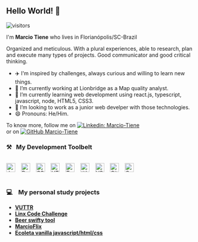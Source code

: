 ## Hello World! 👋

 ![visitors](https://visitor-badge.laobi.icu/badge?page_id=Marcio-Tiene)

I'm **Marcio Tiene** who lives in Florianópolis/SC-Brazil <br>

  Organized and meticulous.
  With a plural experiences, able to research, plan and execute many types of projects.
  Good communicator and good critical thinking. 


- ✈️ I'm inspired by challenges, always curious and willing to learn new things.<br>
- 🔭 I’m currently working at Lionbridge as a Map quality analyst.<br>
- 🌱 I’m currently learning web development using react.js, typescript, javascript, node, HTML5, CSS3.<br>
- 👯 I’m looking to work as a junior web develper with those technologies.<br>
- 😄 Pronouns: He/Him. <br>


To know more, follow me on  [![Linkedin: Marcio-Tiene](https://img.shields.io/badge/-Marcio-Tiene-blue?style=flat-square&logo=Linkedin&logoColor=white&link=https://www.linkedin.com/in/marcio-fornazari-tiene-940070193/)](https://www.linkedin.com/in/marcio-fornazari-tiene-940070193/)<br>
or on [![GitHub Marcio-Tiene](https://img.shields.io/github/followers/Marcio-tiene?label=follow&style=social)](https://github.com/Marcio-Tiene)<br> 


### ⚒&nbsp;&nbsp;&nbsp;My Development Toolbelt
<br><img alt="JavaScript" title="JavaScript" src="https://user-images.githubusercontent.com/1680157/87443764-4af82c80-c5cc-11ea-82c2-c368ee12cf6d.png" height="24">&nbsp;&nbsp;&nbsp;&nbsp;<img alt="ReactJS" title="ReactJS" src="https://www.iconfinder.com/data/icons/logos-3/600/React.js_logo-512.png" height="24">&nbsp;&nbsp;&nbsp;&nbsp;<img alt="CSS" title="CSS" src="https://user-images.githubusercontent.com/1680157/87443759-4a5f9600-c5cc-11ea-8ae0-715433c1f781.png" height="24">&nbsp;&nbsp;&nbsp;&nbsp;<img alt="HTML" title="HTML" src="https://user-images.githubusercontent.com/1680157/87443762-4af82c80-c5cc-11ea-85cf-57be0e83c169.png" height="24">&nbsp;&nbsp;&nbsp;&nbsp;<img alt="TypeScript" title="TypeScript" src="https://user-images.githubusercontent.com/1680157/87443766-4af82c80-c5cc-11ea-8a13-a651f150fa99.png" height="24">&nbsp;&nbsp;&nbsp;&nbsp;<img alt=" title=" title="Node.js" src="https://user-images.githubusercontent.com/1680157/87443758-4a5f9600-c5cc-11ea-8f63-92e126a1145b.png" height="24">&nbsp;&nbsp;&nbsp;&nbsp;<img alt="VS Code" title="VS Code" src="https://user-images.githubusercontent.com/1680157/87443751-492e6900-c5cc-11ea-9854-f82d4d921133.png" height="24">&nbsp;&nbsp;&nbsp;&nbsp;<img alt="Git" title="Git" src="https://user-images.githubusercontent.com/1680157/87443755-49c6ff80-c5cc-11ea-954a-579f7c72873a.png" height="24">&nbsp;&nbsp;&nbsp;&nbsp;<img alt="Google Chrome" title="Google Chrome" src="https://user-images.githubusercontent.com/1680157/87443745-47fd3c00-c5cc-11ea-878f-44f34572775e.png" height="24"><br><br>

### 💻 &nbsp;&nbsp;&nbsp;My personal study projects<br>
  
  - **[VUTTR](https://vuttr-pi.vercel.app/)**<br>
  - **[Linx Code Challenge](https://gracious-einstein-0d8015.netlify.app/)**<br>
  - **[Beer swifty tool](https://github.com/Marcio-Tiene/beer-swifty-tool-frontend)**<br>
  - **[MarcioFlix](https://marciotflix.vercel.app/)**<br>
  - **[Ecoleta vanilla javascript/html/css](https://github.com/Marcio-Tiene/nlw)**<br>
  




<!--
**Marcio-Tiene/Marcio-Tiene** is a ✨ _special_ ✨ repository because its `README.md` (this file) appears on your GitHub profile.

Here are some ideas to get you started:

- 🔭 I’m currently working on ...
- 🌱 I’m currently learning ...
- 👯 I’m looking to collaborate on ...
- 🤔 I’m looking for help with ...
- 💬 Ask me about ...
- 📫 How to reach me: ...
- 😄 Pronouns: ...
- ⚡ Fun fact: ...
-->
